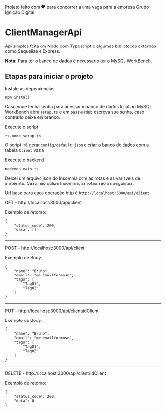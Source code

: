 Projeto feito com ❤️ para concorrer a uma vaga para a empresa Grupo Ignição Digital

# ClientManagerApi

Api simples feita em Node com Typescript e algumas bibliotecas externas como Sequelize e Express.

**Nota:** Para ter o banco de dados é necessario ter o MySQL WorkBench.

## Etapas para iniciar o projeto

Instale as dependencias

    npm install

Caso voce tenha senha para acessar o banco de dados local no MySQL WorkBench abra `setup.ts` e em `passwordDb` escreva sua senha, caso contrario deixe em branco.

Execute o script

    ts-node setup.ts

O script irá gerar `config/default.json` e criar o banco de dados com a tabela `Client` vazia

Execute o backend

    nodemon main.ts

Deixei um arquivo json do Insomnia com as rotas e as variaveis de ambiente. Caso nao utilize Insomnia, as rotas são as seguintes:

Url base para cada operação http é `http://localhost:3000/api/client`


GET - http://localhost:3000/api/client

Exemplo de retorno:

    {
        "status_code": 200,
        "data": []
    }
<hr>

POST - http://localhost:3000/api/client

Exemplo de Body:

    {
        "name": "Bruno",
        "email": "meuemailformoso",
        "tags": [
            "Tag01",
            "Tag02"
        ]
    }

<hr>


PUT - http://localhost:3000/api/client/idClient

Exemplo de Body:

    {
        "name": "Bruno",
        "email": "meuemailformoso",
        "tags": [
            "Tag01",
            "Tag02"
        ]
    }

<hr>

DELETE - http://localhost:3000/api/client/idClient

Exemplo de retorno: 

    {
        "status_code": 200,
        "data": 0
    }
